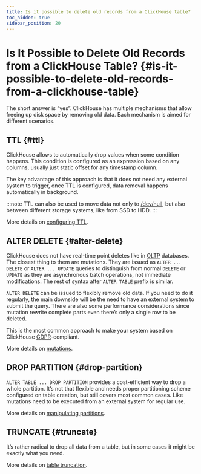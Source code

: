 ```yaml
---
title: Is it possible to delete old records from a ClickHouse table?
toc_hidden: true
sidebar_position: 20
---
```


# Is It Possible to Delete Old Records from a ClickHouse Table? {#is-it-possible-to-delete-old-records-from-a-clickhouse-table}

The short answer is “yes”. ClickHouse has multiple mechanisms that allow freeing up disk space by removing old data. Each mechanism is aimed for different scenarios.

## TTL {#ttl}

ClickHouse allows to automatically drop values when some condition happens. This condition is configured as an expression based on any columns, usually just static offset for any timestamp column.

The key advantage of this approach is that it does not need any external system to trigger, once TTL is configured, data removal happens automatically in background.

:::note
TTL can also be used to move data not only to [/dev/null](https://en.wikipedia.org/wiki/Null_device), but also between different storage systems, like from SSD to HDD.
:::

More details on [configuring TTL](../../en/engines/table-engines/mergetree-family/mergetree/#table_engine-mergetree-ttl).

## ALTER DELETE {#alter-delete}

ClickHouse does not have real-time point deletes like in [OLTP](https://en.wikipedia.org/wiki/Online_transaction_processing) databases. The closest thing to them are mutations. They are issued as `ALTER ... DELETE` or `ALTER ... UPDATE` queries to distinguish from normal `DELETE` or `UPDATE` as they are asynchronous batch operations, not immediate modifications. The rest of syntax after `ALTER TABLE` prefix is similar.

`ALTER DELETE` can be issued to flexibly remove old data. If you need to do it regularly, the main downside will be the need to have an external system to submit the query. There are also some performance considerations since mutation rewrite complete parts even there’s only a single row to be deleted.

This is the most common approach to make your system based on ClickHouse [GDPR](https://gdpr-info.eu)-compliant.

More details on [mutations](../../en/sql-reference/statements/alter/#alter-mutations).

## DROP PARTITION {#drop-partition}

`ALTER TABLE ... DROP PARTITION` provides a cost-efficient way to drop a whole partition. It’s not that flexible and needs proper partitioning scheme configured on table creation, but still covers most common cases. Like mutations need to be executed from an external system for regular use.

More details on [manipulating partitions](../../en/sql-reference/statements/alter/partition/#alter_drop-partition).

## TRUNCATE {#truncate}

It’s rather radical to drop all data from a table, but in some cases it might be exactly what you need.

More details on [table truncation](../../en/sql-reference/statements/truncate/).
